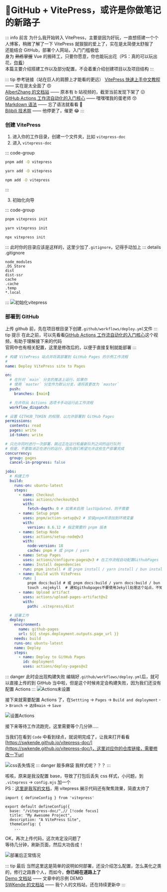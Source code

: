 # 📔GitHub + VitePress，或许是你做笔记的新路子

::: info 前言
为什么我开始转入 VitePress，主要是因为好玩，一直想搭建一个个人博客，稍微了解了一下 VitePress 就狠狠的爱上了，实在是太简便太舒服了
<br>
还能结合 GitHub，部署个人网站，入门门槛极低
<br>
身为 ~~熟练掌握~~ Vue 的搬砖工，只要你愿意，你也能玩出花（PS：真的可以玩出花，[你看](https://vitepress.yiov.top/)）
<br>
本篇主要介绍搭建工作以及部分配置，不会着重介绍创建项目以及项目结构
:::

::: tip 参考链接（站在巨人的肩膀上才能看的更远）
[VitePress 快速上手中文教程](https://vitepress.yiov.top/) —— 实在是太全面了 😍<br>
[AlbertZhang 的文档站](https://docs.bugdesigner.cn/docs/Tutorial/vitepress.html) —— 原本有 b 站视频的，截至当前发现下架了 😕<br>
[GitHub Actions 工作流自动化的入门核心](https://www.bilibili.com/video/BV1aT421y7Ar/?vd_source=e36103031144dca10ac67f24e861ac18) —— 嘿嘿嘿我的蛋老师 😚<br>
[Markdown 语法](https://markdown.com.cn) —— 忘了语法就看看 🤨<br>
[Bilibili 技术胖](https://www.bilibili.com/video/BV1bC411V7du/?spm_id_from=333.1007.top_right_bar_window_history.content.click&vd_source=e36103031144dca10ac67f24e861ac18) —— 他停更了，催更 😂
:::

### 创建 VitePress

1. 进入你的工作目录，创建一个文件夹，比如 `vitepress-doc`
2. 进入 `vitepress-doc`

::: code-group

```sh [pnpm]
pnpm add -D vitepress
```

```sh [yarn]
yarn add -D vitepress
```

```sh [npm]
npm add -D vitepress
```

:::

3. 初始化向导

::: code-group

```sh [pnpm]
pnpm vitepress init
```

```sh [yarn]
yarn vitepress init
```

```sh [npm]
npx vitepress init
```

:::
此时你的目录应该是这样的，这里少加了`.gitignore`，记得手动加上
::: details .gitignore

```
node_modules
.DS_Store
dist
dist-ssr
cache
.cache
.temp
*.local
```

:::
![初始化vitepress](/01_vitepress/初始化vitepress.png)

### 部署到 GitHub

上传 github 前，先在项目根目录下创建`.github/workflows/deploy.yml`文件
::: tip 提示
在此之前，可以先看看[GitHub Actions 工作流自动化的入门核心](https://www.bilibili.com/video/BV1aT421y7Ar/?vd_source=e36103031144dca10ac67f24e861ac18)这个视频，有助于理解接下来的代码
<br>
官网中也有相关配置，这里是修改后的，以便于直接复制就能部署
:::

```yaml
# 构建 VitePress 站点并将其部署到 GitHub Pages 的示例工作流程
#
name: Deploy VitePress site to Pages

on:
  # 在针对 `main` 分支的推送上运行。如果你
  # 使用 `master` 分支作为默认分支，请将其更改为 `master`
  push:
    branches: [main]

  # 允许你从 Actions 选项卡手动运行此工作流程
  workflow_dispatch:

# 设置 GITHUB_TOKEN 的权限，以允许部署到 GitHub Pages
permissions:
  contents: read
  pages: write
  id-token: write

# 只允许同时进行一次部署，跳过正在运行和最新队列之间的运行队列
# 但是，不要取消正在进行的运行，因为我们希望允许这些生产部署完成
concurrency:
  group: pages
  cancel-in-progress: false

jobs:
  # 构建工作
  build:
    runs-on: ubuntu-latest
    steps:
      - name: Checkout
        uses: actions/checkout@v3
        with:
          fetch-depth: 0 # 如果未启用 lastUpdated，则不需要
      - name: Setup pnpm
        uses: pnpm/action-setup@v2 # 安装pnpm并添加到环境变量
        with:
          version: 8.6.12 # 指定需要的 pnpm 版本
      - name: Setup Node
        uses: actions/setup-node@v3
        with:
          node-version: 18
          cache: pnpm # 或 pnpm / yarn
      - name: Setup Pages
        uses: actions/configure-pages@v3 # 在工作流程自动配置GithubPages
      - name: Install dependencies
        run: pnpm install # 或 pnpm install / yarn install / bun install
      - name: Build with VitePress
        run: |
          pnpm docs:build # 或 pnpm docs:build / yarn docs:build / bun run docs:build
          touch .nojekyll  # 通知githubpages不要使用Jekyll处理这个站点，不知道为啥不生效，就手动搞了
      - name: Upload artifact
        uses: actions/upload-pages-artifact@v2
        with:
          path: .vitepress/dist

  # 部署工作
  deploy:
    environment:
      name: github-pages
      url: ${{ steps.deployment.outputs.page_url }}
    needs: build
    runs-on: ubuntu-latest
    name: Deploy
    steps:
      - name: Deploy to GitHub Pages
        id: deployment
        uses: actions/deploy-pages@v2
```

::: danger 此时会出现构建失败
编辑好`.github/workflows/deploy.yml`后，就可以直接上传的到 GitHub 当中啦，但是这个时候肯定会构建失败，因为我们还没有配置 Actions
:::
![Actions未设置](/01_vitepress/Actions未设置.png)

接下来就需要配置 Actions 了，在`Settting` -> `Pages` -> `Build and deployment` -> `Branch` -> `选择main` -> `Save`<br>

![设置Actions](/01_vitepress/设置Actions.png)

接下来等待工作流跑完，这里需要等个几分钟.....<br>

当我们在看到 `Code` 中看到绿点，就说明完成了，让我来打开看看[https://swkende.github.io/vitepress-doc/](https://swkende.github.io/vitepress-doc/)，这里对应你的仓库链接，需要修改一下url

![css丢失情况](/01_vitepress/css丢失情况.png)
::: danger 敲多麻袋
我样式呢？？？
:::

咳咳，原来是我没配置 base，导致了打包后丢失 css 样式，小问题，到 `.vitepress` -> `config.mjs` 加一个<br>
PS：[这里是我写的文档](https://swkende.github.io/vitepress-doc/01_博客/01_vitepress.html)，用 vitepress 展示代码还有聚焦效果，简直太帅了

```js{4}
import { defineConfig } from 'vitepress'

export default defineConfig({
  base: "/vitepress-doc/",// [!code focus]
  title: "My Awesome Project",
  description: "A VitePress Site",
  themeConfig: {
    ...
```

OK，再次上传代码，这次肯定没问题了<br>
等待几分钟，刷新页面，然后大功告成！

![部署后正常情况](/01_vitepress/部署后正常情况.png)

::: tip 最后
当然这里这是简单的说明如何部署，还没介绍怎么配置，怎么美化之类的，修行之路靠个人，而如今，<strong>你已经在道路上了</strong><br>
[Demo 文档站](https://swkende.github.io/vitepress-doc/) —— 文章中的示例 DEMO<br>
[SWKende 的文档站](https://vitepress.yiov.top/) —— 我个人的文档站，还在持续更新中
:::
